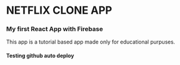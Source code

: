 # NETFLIX CLONE APP

### My first React App with Firebase

This app is a tutorial based app made only for educational purpuses.

#### Testing github auto deploy
